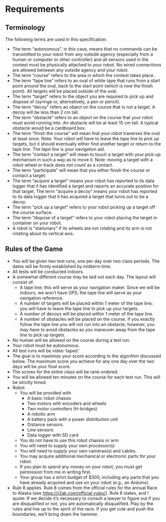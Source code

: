 # Requirements

## Terminology
The following terms are used in this specification:
*	The term “autonomous”, in this case, means that no commands can be transmitted to your robot from any outside agency (especially from a human or computer or other controller) and all sensors used in the contest must be physically attached to your robot. No wired connections are allowed between any outside agency and your robot.
*	The term “course” refers to the area in which the contest takes place.
*	The term “tape line” refers to an oval of white tape that runs from a start point around the oval, back to the start point (which is now the finish point). All targets will be placed outside of the oval.
*	The term “target” refers to the object you are required to pick up and dispose of (syringe or, alternatively, a pen or pencil).
*	The term “decoy” refers an object on the course that is not a target. A decoy will be less than 2 cm tall.
*	The term “obstacle” refers to an object on the course that your robot must avoid running into. An obstacle will be at least 15 cm tall. A typical obstacle would be a cardboard box.
*	The term “finish the course” will mean that your robot traverses the oval at least once.
Note: Your robot will have to leave the tape line to pick up targets, but it should eventually either find another target or return to the tape line. The tape line is your navigation aid.
*	The term “contact a target” will mean to touch a target with your pick-up mechanism in such a way as to move it. Note: moving a target with a robot wheel or track does not count as a contact.
*	The term “participate” will mean that you either finish the course or contact a target.
*	The term “acquire a target” means your robot has reported to its data logger that it has identified a target and reports an accurate position for that target. The term “acquire a decoy” means your robot has reported to its data logger that it has acquired a target that turns out to be a decoy.
*	The term “pick up a target” refers to your robot picking up a target off the course surface.
*	The term “dispose of a target” refers to your robot placing the target in container on your robot.
*	A robot is “stationary” if its wheels are not rotating and its arm is not rotating about its vertical axis.

## Rules of the Game

*	You will be given two test runs, one per day over two class periods. The dates will be firmly established by midterm time.
*	All tests will be conducted indoors.
*	A somewhat different course may be laid out each day. The layout will consist of:
	*	A tape line; this will serve as your navigation maker. Since we will be indoors, we won’t have GPS; the tape line will serve as your navigation reference.
	*	A number of targets will be placed within 1 meter of the tape line; you will have to leave the tape line to pick up your targets.
	*	A number of decoys will be placed within 1 meter of the tape line.
	*	A number of obstacles will be placed on the course. If you exactly follow the tape line you will not run into an obstacle; however, you may have to avoid obstacles as you maneuver away from the tape line to pick up targets.
*	No human will be allowed on the course during a test run.
*	Your robot must be autonomous.
*	All test runs will be video ‘taped.’
*	The goal is to maximize your score according to the algorithm discussed below. The maximum score you achieve for any one day over the two days will be your final score.
*	The scores for the entire class will be rank-ordered.
*	You will be allowed ten minutes on the course for each test run. This will be strictly timed.
*	Robot
	*	You will be provided with
		*	A basic robot chassis
		*	Two motors with encoders and wheels
		*	Two motor controllers (H-bridges)
		*	A robotic arm
		*	A battery pack with a power distribution unit
		*	Distance sensors.
		*	Line sensors
		*	Data logger with SD card
	*	You do not have to use this robot chassis or arm
	*	You will need to supply your own processor(s)
	*	You will need to supply your own cameras(s) and cables.
	*	You may acquire additional mechanical or electronic parts for your robot.
	*	If you plan to spend any money on your robot, you must get permission from me in writing first.
	*	Your group has a strict budget of $300, including any parts that you have already acquired and use on your robot (e.g., an Arduino).
*	Rule 8 applies. Rule 8 comes from the official rules for the annual Race to Alaska (see https://r2ak.com/official-rules/). Rule 8 states, and I quote: If we decide it’s necessary to consult a lawyer to figure out if you are disqualified or not, you are automatically disqualified. Play by the rules and live up to the spirit of the race. If you get cute and push the boundaries, we’ll bring down the hammer.
